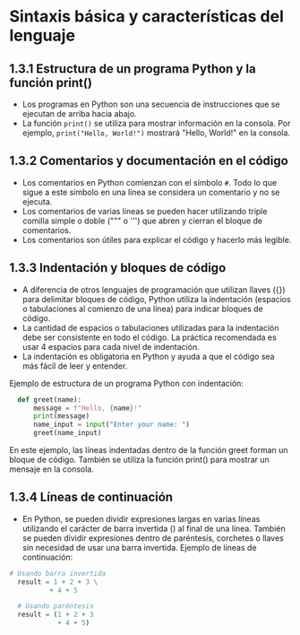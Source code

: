 # Sintaxis básica y características del lenguaje

## 1.3.1 Estructura de un programa Python y la función print()

- Los programas en Python son una secuencia de instrucciones que se ejecutan de arriba hacia abajo.
- La función `print()` se utiliza para mostrar información en la consola. Por ejemplo, `print("Hello, World!")` mostrará "Hello, World!" en la consola.

## 1.3.2 Comentarios y documentación en el código

- Los comentarios en Python comienzan con el símbolo `#`. Todo lo que sigue a este símbolo en una línea se considera un comentario y no se ejecuta.
- Los comentarios de varias líneas se pueden hacer utilizando triple comilla simple o doble (""" o ''') que abren y cierran el bloque de comentarios.
- Los comentarios son útiles para explicar el código y hacerlo más legible.

## 1.3.3 Indentación y bloques de código

- A diferencia de otros lenguajes de programación que utilizan llaves ({}) para delimitar bloques de código, Python utiliza la indentación (espacios o tabulaciones al comienzo de una línea) para indicar bloques de código.
- La cantidad de espacios o tabulaciones utilizadas para la indentación debe ser consistente en todo el código. La práctica recomendada es usar 4 espacios para cada nivel de indentación.
- La indentación es obligatoria en Python y ayuda a que el código sea más fácil de leer y entender.

Ejemplo de estructura de un programa Python con indentación:

```python
  def greet(name):
      message = f"Hello, {name}!"
      print(message)
      name_input = input("Enter your name: ")
      greet(name_input)
```

En este ejemplo, las líneas indentadas dentro de la función greet forman un bloque de código. También se utiliza la función print() para mostrar un mensaje en la consola.

## 1.3.4 Líneas de continuación

- En Python, se pueden dividir expresiones largas en varias líneas utilizando el carácter de barra invertida () al final de una línea. También se pueden dividir expresiones dentro de paréntesis, corchetes o llaves sin necesidad de usar una barra invertida.
Ejemplo de líneas de continuación:

```python
# Usando barra invertida
  result = 1 + 2 + 3 \
          + 4 + 5

  # Usando paréntesis
  result = (1 + 2 + 3
            + 4 + 5)
```
